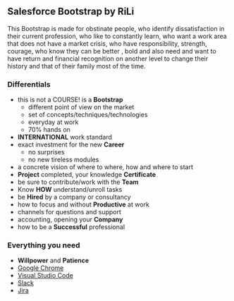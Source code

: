 ## Salesforce Bootstrap by RiLi

This Bootstrap is made for obstinate people, who identify dissatisfaction in their current profession, who like to constantly learn, who want a work area that does not have a market crisis, who have responsibility, strength, courage, who know they can be better , bold and also need and want to have return and financial recognition on another level to change their history and that of their family most of the time.

### Differentials

- this is not a COURSE! is a **Bootstrap**
  - different point of view on the market
  - set of concepts/techniques/technologies
  - everyday at work
  - 70% hands on
- **INTERNATIONAL** work standard
- exact investment for the new **Career**
  - no surprises
  - no new tireless modules
- a concrete vision of where to where, how and where to start
- **Project** completed, your knowledge **Certificate**
- be sure to contribute/work with the **Team**
- Know **HOW** understand/unroll tasks
- be **Hired** by a company or consultancy
- how to focus and without **Productive** at work
- channels for questions and support
- accounting, opening your **Company**
- how to be a **Successful** professional

### Everything you need

- **Willpower** and **Patience**
- [Google Chrome](https://www.google.pt/intl/en_us/chrome/)
- [Visual Studio Code](https://code.visualstudio.com)
- [Slack](https://rili-learning.slack.com)
- [Jira](https://rili-learning.atlassian.net)
